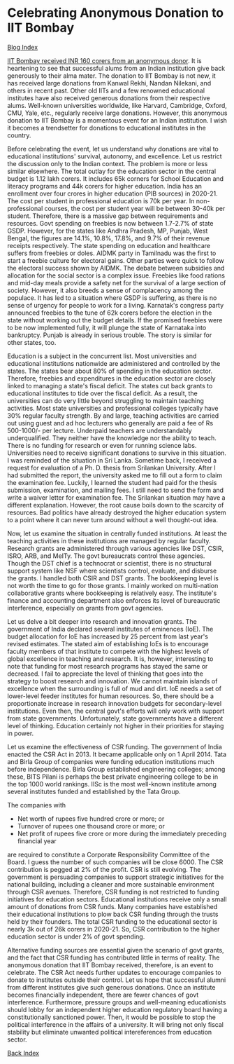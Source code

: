 # Celebrating Anonymous Donation to IIT Bombay

[Blog Index](../index.md)

[IIT Bombay received INR 160 corers from an anonymous donor](https://timesofindia.indiatimes.com/city/mumbai/iit-bombay-gets-rs-160-crore-from-anonymous-donor/articleshow/103035390.cms?from=mdr).
It is heartening to see that successful alums from an Indian institution give back generously to their alma mater. The
donation to IIT Bombay is not new, it has received large donations from Kanwal Rekhi, Nandan Nilekani, and others in 
recent past. Other old IITs and a few renowned educational institutes have also received generous donations from their 
respective alums. Well-known universities worldwide, like Harvard, Cambridge, Oxford, CMU, Yale,
etc., regularly receive large donations. However, this anonymous donation to IIT Bombay is a momentous event for
an Indian institution. I wish it becomes a trendsetter for donations to educational institutes in the country. 

Before celebrating the event, let us understand why donations are vital to educational institutions' survival, autonomy, and 
excellence. Let us restrict the discussion only to the Indian context. The problem is more or less similar elsewhere.
The total outlay for the education sector in the central budget is 1.12 lakh corers. It includes 65k corners for School Education
and literacy programs and 44k corers for higher education. India has an enrollment over four crores in higher education 
(PIB sources) in 2020-21. The cost per student in professional education is 70k per year. In non-professional courses, 
the cost per student year will be between 30-40k per student. Therefore, there is a massive gap between requirements and 
resources. Govt spending on freebies is now between 1.7-2.7% of state GSDP. However, for the states like Andhra Pradesh, MP, 
Punjab, West Bengal, the figures are 14.1%, 10.8%, 17.8%, and 9.7% of their revenue receipts respectively. The state spending
on education and healthcare suffers from freebies or doles. AIDMK party in Tamilnadu was the first to start a freebie 
culture for electoral gains. Other parties were quick to follow the electoral success shown by AIDMK. The debate between
subsidies and allocation for the social sector is a complex issue. Freebies like food rations and mid-day meals provide a safety
net for the survival of a large section of society. However, it also breeds a sense of complacency among the populace. It has 
led to a situation where GSDP is suffering, as there is no sense of urgency for people to work for a living. Karnatak's 
congress party announced freebies to the tune of 62k corers before the election in the state without working out the budget 
details. If the promised freebies were to be now implemented fully, it will plunge the state of Karnataka into bankruptcy. Punjab 
is already in serious trouble. The story is similar for other states, too. 

Education is a subject in the concurrent list. Most universities and educational institutions nationwide 
are administered and controlled by the states. The states bear about 80% of spending in the education sector. 
Therefore, freebies and expenditures in the education sector are closely linked to managing a state's fiscal deficit. The 
states cut back grants to educational institutes to tide over the fiscal deficit. As a result, the universities can do 
very little beyond struggling to maintain teaching activities. Most state universities and professional colleges typically 
have 30% regular faculty strength. By and large, teaching activities are carried out using guest and ad hoc
lecturers who generally are paid a fee of Rs 500-1000/- per lecture. Underpaid teachers are understandably underqualified.
They neither have the knowledge nor the ability to teach. There is no funding for research or even for running science labs.
Universities need to receive significant donations to survive in this situation. I was reminded of the situation
in Sri Lanka. Sometime back, I received a request for evaluation of a Ph. D. thesis from Srilankan University. After I 
had submitted the report, the university asked me to fill out a form to claim the examination fee. Luckily, I learned the student
had paid for the thesis submission, examination, and mailing fees. I still need to send the form and write
a waiver letter for examination fee. The Srilankan situation may have a different explanation. However, the root cause boils
down to the scarcity of resources. Bad politics have already destroyed the higher education system to a point where it can
never turn around without a well thought-out idea. 

Now, let us examine the situation in centrally funded institutions. At least the teaching activities in these institutions 
are managed by regular faculty. Research grants are administered through various agencies like DST, CSIR, ISRO, ARB, and MeITy. The 
govt bureaucrats control these agencies. Though the DST chief is a technocrat or scientist, there is no structural support
system like NSF where scientists control, evaluate, and disburse the grants. I handled both CSIR and DST grants. The bookkeeping 
level is not worth the time to go for those grants. I mainly worked on multi-nation collaborative grants where bookkeeping is 
relatively easy. The institute's finance and accounting department also enforces its level of bureaucratic interference, 
especially on grants from govt agencies. 

Let us delve a bit deeper into research and innovation grants. The government of India declared several institutes of eminences (IoE).
The budget allocation for IoE has increased by 25 percent from last year's revised estimates. The stated aim of
establishing IoEs is to encourage faculty members of that institute to compete with the highest levels of global excellence 
in teaching and research. It is, however, interesting to note that funding for most research programs has stayed the same or 
decreased. I fail to appreciate the level of thinking that goes into the strategy to boost research and innovation.
We cannot maintain islands of excellence when the surrounding is full of mud and dirt. IoE needs a set of lower-level feeder 
institutes for human resources. So, there should be a proportionate increase in research innovation budgets for secondary-level 
institutions. Even then, the central govt's efforts will only work with support from state governments. Unfortunately, state
governments have a different level of thinking. Education certainly not higher in their priorities for staying in power. 

Let us examine the effectiveness of CSR funding. The government of India enacted the CSR Act in 2013.
It became applicable only on 1 April 2014. Tata and Birla Group of companies were funding education institutions much 
before independence. Birla Group established engineering colleges; among these, BITS Pilani is perhaps the best private 
engineering college to be in the top 1000 world rankings. IISc is the most well-known institute among several institutes 
funded and established by the Tata Group. 

The companies with 

- Net worth of rupees five hundred crore or more; or
- Turnover of rupees one thousand crore or more; or
- Net profit of rupees five crore or more during the immediately preceding financial year
  
are required to constitute a Corporate Responsibility Committee of the Board. I guess the number of such companies will be
close 6000. The CSR contribution is pegged at 2% of the profit. CSR is still evolving. The government is persuading 
companies to support strategic initiatives for the national building, including a cleaner and more sustainable environment through CSR
avenues. Therefore, CSR funding is not restricted to funding initiatives for education sectors. Educational institutions receive
only a small amount of donations from CSR funds. Many companies have established their educational institutions to
plow back CSR funding through the trusts held by their founders. The total CSR funding to the educational sector is nearly 3k out 
of 26k corers in 2020-21. So, CSR contribution to the higher education sector is under 2% of govt spending.  

Alternative funding sources are essential given the scenario of govt grants, and the fact that CSR funding has contributed little
in terms of reality. The anonymous donation that IIT Bombay received, therefore, is an event to celebrate. The CSR Act needs 
further updates to encourage companies to donate to institutes outside their control. 
Let us hope that successful alumni from different institutes give such generous donations. Once
an institute becomes financially independent, there are fewer chances of govt interference. Furthermore, pressure groups and
well-meaning educationists should lobby for an independent higher education regulatory board having a constitutionally
sanctioned power. Then, it would be possible to stop the political interference in the affairs of a university. It will
bring not only fiscal stability but eliminate unwanted political intereferences from education sector.

[Back Index](../index.md)
